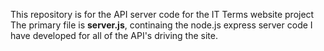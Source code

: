 This repository is for the API server code for the IT Terms website project 
The primary file is **server.js**, continaing the node.js express server code I have developed for all of the API's driving the site.
